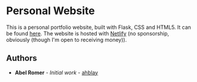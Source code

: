 # Personal Website

This is a personal portfolio website, built with Flask, CSS and HTML5. It can be found [here](https://www.abelromer.com). The website is hosted with [Netlify](https://www.netlify.com/) (no sponsorship, obviously (though I'm open to receiving money)). 

## Authors

* **Abel Romer** - *Initial work* - [ahblay](https://github.com/ahblay)
